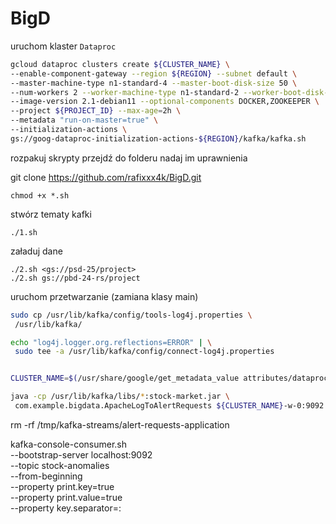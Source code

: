 # BigD
uruchom klaster `Dataproc`
```bash
gcloud dataproc clusters create ${CLUSTER_NAME} \
--enable-component-gateway --region ${REGION} --subnet default \
--master-machine-type n1-standard-4 --master-boot-disk-size 50 \
--num-workers 2 --worker-machine-type n1-standard-2 --worker-boot-disk-size 50 \
--image-version 2.1-debian11 --optional-components DOCKER,ZOOKEEPER \
--project ${PROJECT_ID} --max-age=2h \
--metadata "run-on-master=true" \
--initialization-actions \
gs://goog-dataproc-initialization-actions-${REGION}/kafka/kafka.sh
```

rozpakuj skrypty
przejdź do folderu
nadaj im uprawnienia

git clone https://github.com/rafixxx4k/BigD.git
```
chmod +x *.sh
```


stwórz tematy kafki
```
./1.sh
```

załaduj dane
```
./2.sh <gs://psd-25/project>
./2.sh gs://pbd-24-rs/project
```
uruchom przetwarzanie (zamiana klasy main)
```bash
sudo cp /usr/lib/kafka/config/tools-log4j.properties \
 /usr/lib/kafka/

echo "log4j.logger.org.reflections=ERROR" | \
 sudo tee -a /usr/lib/kafka/config/connect-log4j.properties


CLUSTER_NAME=$(/usr/share/google/get_metadata_value attributes/dataproc-cluster-name)

java -cp /usr/lib/kafka/libs/*:stock-market.jar \
 com.example.bigdata.ApacheLogToAlertRequests ${CLUSTER_NAME}-w-0:9092


```
rm -rf /tmp/kafka-streams/alert-requests-application


kafka-console-consumer.sh \
  --bootstrap-server localhost:9092 \
  --topic stock-anomalies \
  --from-beginning \
  --property print.key=true \
  --property print.value=true \
  --property key.separator=: